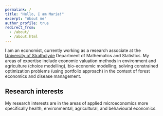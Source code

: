 ```yaml
---
permalink: /
title: "Hello, I am Maria!"
excerpt: "About me"
author_profile: true
redirect_from: 
  - /about/
  - /about.html
---
```


I am an economist, currently working as a research associate at the [University of Strathclyde](https://www.strath.ac.uk/) Department of Mathematics and Statistics. My areas of expertise include economic valuation methods in environment and agriculture (choice modelling), bio-economic modelling, solving constrained optimization problems (using portfolio approach) in the context of forest economics and disease management. 
<br>

## Research interests

My research interests are in the areas of applied microeconomics more specifically health, environmental, agricultural, and behavioural economics.
